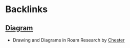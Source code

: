 
# Backlinks
## [Diagram](<Diagram.md>)
- Drawing and Diagrams in Roam Research by [Chester](<Chester.md>)

